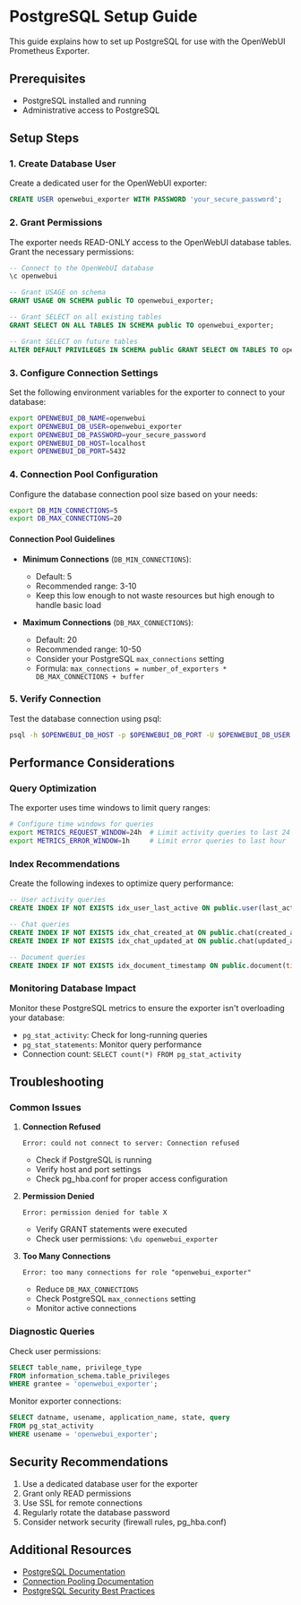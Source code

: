 # PostgreSQL Setup Guide

This guide explains how to set up PostgreSQL for use with the OpenWebUI Prometheus Exporter.

## Prerequisites

- PostgreSQL installed and running
- Administrative access to PostgreSQL

## Setup Steps

### 1. Create Database User

Create a dedicated user for the OpenWebUI exporter:

```sql
CREATE USER openwebui_exporter WITH PASSWORD 'your_secure_password';
```

### 2. Grant Permissions

The exporter needs READ-ONLY access to the OpenWebUI database tables. Grant the necessary permissions:

```sql
-- Connect to the OpenWebUI database
\c openwebui

-- Grant USAGE on schema
GRANT USAGE ON SCHEMA public TO openwebui_exporter;

-- Grant SELECT on all existing tables
GRANT SELECT ON ALL TABLES IN SCHEMA public TO openwebui_exporter;

-- Grant SELECT on future tables
ALTER DEFAULT PRIVILEGES IN SCHEMA public GRANT SELECT ON TABLES TO openwebui_exporter;
```

### 3. Configure Connection Settings

Set the following environment variables for the exporter to connect to your database:

```bash
export OPENWEBUI_DB_NAME=openwebui
export OPENWEBUI_DB_USER=openwebui_exporter
export OPENWEBUI_DB_PASSWORD=your_secure_password
export OPENWEBUI_DB_HOST=localhost
export OPENWEBUI_DB_PORT=5432
```

### 4. Connection Pool Configuration

Configure the database connection pool size based on your needs:

```bash
export DB_MIN_CONNECTIONS=5
export DB_MAX_CONNECTIONS=20
```

#### Connection Pool Guidelines

- **Minimum Connections** (`DB_MIN_CONNECTIONS`):
  - Default: 5
  - Recommended range: 3-10
  - Keep this low enough to not waste resources but high enough to handle basic load

- **Maximum Connections** (`DB_MAX_CONNECTIONS`):
  - Default: 20
  - Recommended range: 10-50
  - Consider your PostgreSQL `max_connections` setting
  - Formula: `max_connections = number_of_exporters * DB_MAX_CONNECTIONS + buffer`

### 5. Verify Connection

Test the database connection using psql:

```bash
psql -h $OPENWEBUI_DB_HOST -p $OPENWEBUI_DB_PORT -U $OPENWEBUI_DB_USER -d $OPENWEBUI_DB_NAME
```

## Performance Considerations

### Query Optimization

The exporter uses time windows to limit query ranges:

```bash
# Configure time windows for queries
export METRICS_REQUEST_WINDOW=24h  # Limit activity queries to last 24 hours
export METRICS_ERROR_WINDOW=1h     # Limit error queries to last hour
```

### Index Recommendations

Create the following indexes to optimize query performance:

```sql
-- User activity queries
CREATE INDEX IF NOT EXISTS idx_user_last_active ON public.user(last_active_at);

-- Chat queries
CREATE INDEX IF NOT EXISTS idx_chat_created_at ON public.chat(created_at);
CREATE INDEX IF NOT EXISTS idx_chat_updated_at ON public.chat(updated_at);

-- Document queries
CREATE INDEX IF NOT EXISTS idx_document_timestamp ON public.document(timestamp);
```

### Monitoring Database Impact

Monitor these PostgreSQL metrics to ensure the exporter isn't overloading your database:

- `pg_stat_activity`: Check for long-running queries
- `pg_stat_statements`: Monitor query performance
- Connection count: `SELECT count(*) FROM pg_stat_activity`

## Troubleshooting

### Common Issues

1. **Connection Refused**
   ```
   Error: could not connect to server: Connection refused
   ```
   - Check if PostgreSQL is running
   - Verify host and port settings
   - Check pg_hba.conf for proper access configuration

2. **Permission Denied**
   ```
   Error: permission denied for table X
   ```
   - Verify GRANT statements were executed
   - Check user permissions: `\du openwebui_exporter`

3. **Too Many Connections**
   ```
   Error: too many connections for role "openwebui_exporter"
   ```
   - Reduce `DB_MAX_CONNECTIONS`
   - Check PostgreSQL `max_connections` setting
   - Monitor active connections

### Diagnostic Queries

Check user permissions:
```sql
SELECT table_name, privilege_type 
FROM information_schema.table_privileges 
WHERE grantee = 'openwebui_exporter';
```

Monitor exporter connections:
```sql
SELECT datname, usename, application_name, state, query 
FROM pg_stat_activity 
WHERE usename = 'openwebui_exporter';
```

## Security Recommendations

1. Use a dedicated database user for the exporter
2. Grant only READ permissions
3. Use SSL for remote connections
4. Regularly rotate the database password
5. Consider network security (firewall rules, pg_hba.conf)

## Additional Resources

- [PostgreSQL Documentation](https://www.postgresql.org/docs/)
- [Connection Pooling Documentation](https://www.postgresql.org/docs/current/client-interfaces.html)
- [PostgreSQL Security Best Practices](https://www.postgresql.org/docs/current/security.html)
